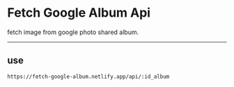 
# Fetch Google Album Api

fetch image from google photo shared album.

---

## use

`https://fetch-google-album.netlify.app/api/:id_album`


